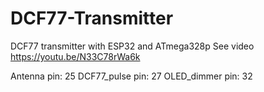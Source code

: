 # DCF77-Transmitter
DCF77 transmitter with ESP32 and ATmega328p
See video https://youtu.be/N33C78rWa6k

Antenna pin: 25
DCF77_pulse pin: 27
OLED_dimmer pin: 32
